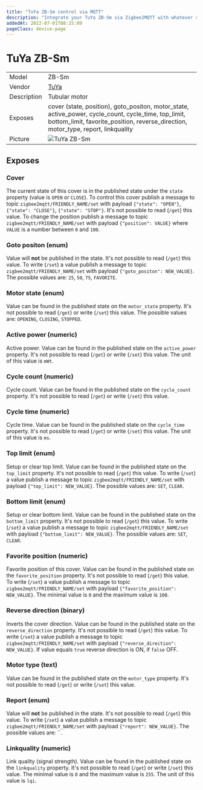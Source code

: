 ```yaml
---
title: "TuYa ZB-Sm control via MQTT"
description: "Integrate your TuYa ZB-Sm via Zigbee2MQTT with whatever smart home infrastructure you are using without the vendor's bridge or gateway."
addedAt: 2022-07-01T08:15:09
pageClass: device-page
---
```


<!-- !!!! -->
<!-- ATTENTION: This file is auto-generated through docgen! -->
<!-- You can only edit the "Notes"-Section between the two comment lines "Notes BEGIN" and "Notes END". -->
<!-- Do not use h1 or h2 heading within "## Notes"-Section. -->
<!-- !!!! -->

# TuYa ZB-Sm

|     |     |
|-----|-----|
| Model | ZB-Sm  |
| Vendor  | [TuYa](/supported-devices/#v=TuYa)  |
| Description | Tubular motor |
| Exposes | cover (state, position), goto_positon, motor_state, active_power, cycle_count, cycle_time, top_limit, bottom_limit, favorite_position, reverse_direction, motor_type, report, linkquality |
| Picture | ![TuYa ZB-Sm](https://www.zigbee2mqtt.io/images/devices/ZB-Sm.png) |


<!-- Notes BEGIN: You can edit here. Add "## Notes" headline if not already present. -->


<!-- Notes END: Do not edit below this line -->




## Exposes

### Cover 
The current state of this cover is in the published state under the `state` property (value is `OPEN` or `CLOSE`).
To control this cover publish a message to topic `zigbee2mqtt/FRIENDLY_NAME/set` with payload `{"state": "OPEN"}`, `{"state": "CLOSE"}`, `{"state": "STOP"}`.
It's not possible to read (`/get`) this value.
To change the position publish a message to topic `zigbee2mqtt/FRIENDLY_NAME/set` with payload `{"position": VALUE}` where `VALUE` is a number between `0` and `100`.

### Goto positon (enum)
Value will **not** be published in the state.
It's not possible to read (`/get`) this value.
To write (`/set`) a value publish a message to topic `zigbee2mqtt/FRIENDLY_NAME/set` with payload `{"goto_positon": NEW_VALUE}`.
The possible values are: `25`, `50`, `75`, `FAVORITE`.

### Motor state (enum)
Value can be found in the published state on the `motor_state` property.
It's not possible to read (`/get`) or write (`/set`) this value.
The possible values are: `OPENING`, `CLOSING`, `STOPPED`.

### Active power (numeric)
Active power.
Value can be found in the published state on the `active_power` property.
It's not possible to read (`/get`) or write (`/set`) this value.
The unit of this value is `mWt`.

### Cycle count (numeric)
Cycle count.
Value can be found in the published state on the `cycle_count` property.
It's not possible to read (`/get`) or write (`/set`) this value.

### Cycle time (numeric)
Cycle time.
Value can be found in the published state on the `cycle_time` property.
It's not possible to read (`/get`) or write (`/set`) this value.
The unit of this value is `ms`.

### Top limit (enum)
Setup or clear top limit.
Value can be found in the published state on the `top_limit` property.
It's not possible to read (`/get`) this value.
To write (`/set`) a value publish a message to topic `zigbee2mqtt/FRIENDLY_NAME/set` with payload `{"top_limit": NEW_VALUE}`.
The possible values are: `SET`, `CLEAR`.

### Bottom limit (enum)
Setup or clear bottom limit.
Value can be found in the published state on the `bottom_limit` property.
It's not possible to read (`/get`) this value.
To write (`/set`) a value publish a message to topic `zigbee2mqtt/FRIENDLY_NAME/set` with payload `{"bottom_limit": NEW_VALUE}`.
The possible values are: `SET`, `CLEAR`.

### Favorite position (numeric)
Favorite position of this cover.
Value can be found in the published state on the `favorite_position` property.
It's not possible to read (`/get`) this value.
To write (`/set`) a value publish a message to topic `zigbee2mqtt/FRIENDLY_NAME/set` with payload `{"favorite_position": NEW_VALUE}`.
The minimal value is `0` and the maximum value is `100`.

### Reverse direction (binary)
Inverts the cover direction.
Value can be found in the published state on the `reverse_direction` property.
It's not possible to read (`/get`) this value.
To write (`/set`) a value publish a message to topic `zigbee2mqtt/FRIENDLY_NAME/set` with payload `{"reverse_direction": NEW_VALUE}`.
If value equals `true` reverse direction is ON, if `false` OFF.

### Motor type (text)
Value can be found in the published state on the `motor_type` property.
It's not possible to read (`/get`) or write (`/set`) this value.

### Report (enum)
Value will **not** be published in the state.
It's not possible to read (`/get`) this value.
To write (`/set`) a value publish a message to topic `zigbee2mqtt/FRIENDLY_NAME/set` with payload `{"report": NEW_VALUE}`.
The possible values are: ``.

### Linkquality (numeric)
Link quality (signal strength).
Value can be found in the published state on the `linkquality` property.
It's not possible to read (`/get`) or write (`/set`) this value.
The minimal value is `0` and the maximum value is `255`.
The unit of this value is `lqi`.

